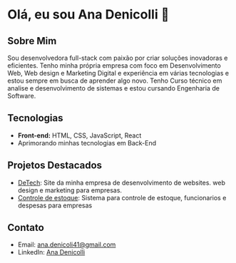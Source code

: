 # Olá, eu sou Ana Denicolli 👋

## Sobre Mim
Sou desenvolvedora full-stack com paixão por criar soluções inovadoras e eficientes. Tenho minha própria empresa com foco em Desenvolvimento Web, Web design e Marketing Digital e experiência em várias tecnologias e estou sempre em busca de aprender algo novo.
Tenho Curso técnico em analise e desenvolvimento de sistemas e estou cursando Engenharia de Software.

## Tecnologias
- **Front-end:** HTML, CSS, JavaScript, React
- Aprimorando minhas tecnologias em Back-End


## Projetos Destacados
- [DeTech](https://detechdigital.netlify.app): Site da minha empresa de desenvolvimento de websites. web design e marketing para empresas.
- [Controle de estoque](https://inventario-digital.netlify.app): Sistema para controle de estoque, funcionarios e despesas para empresas

## Contato
- Email: [ana.denicoli41@gmail.com](mailto:ana.denicoli41@gmail.com)
- LinkedIn: [Ana Denicolli](https://www.linkedin.com/in/ana-denicolli-abb31b282/)
